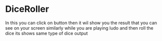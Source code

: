 # DiceRoller
In this you can click on button then it wil show you the result that you can see on your screen similarly while you are playing ludo and then roll the dice its shows same type of dice output
